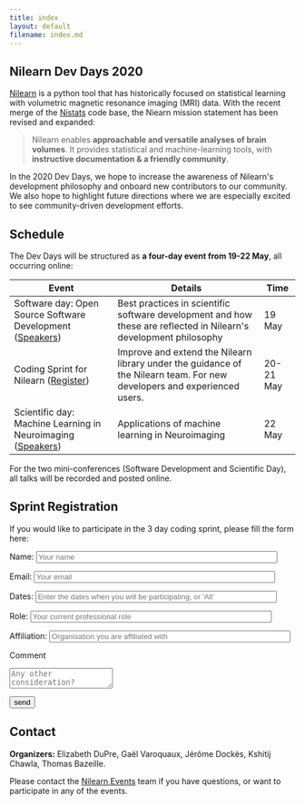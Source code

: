 ```yaml
---
title: index
layout: default
filename: index.md
---
```


## Nilearn Dev Days 2020

[Nilearn](https://nilearn.github.io) is a python tool that has historically focused on statistical learning with volumetric magnetic resonance imaging (MRI) data.
With the recent merge of the [Nistats](https://nistats.github.io) code base,
the Niearn mission statement has been revised and expanded:

> Nilearn enables **approachable and versatile analyses of brain volumes**.
> It provides statistical and machine-learning tools, with **instructive documentation & a friendly community**.

In the 2020 Dev Days, we hope to increase the awareness of Nilearn's development philosophy and onboard new contributors to our community.
We also hope to highlight future directions where we are especially excited to see community-driven development efforts.

## Schedule

The Dev Days will be structured as **a four-day event from 19-22 May**, all occurring online:

Event | Details | Time
----- | ------- | ----
Software day: Open Source Software Development  ([Speakers](#open-source-software-conference-confirmed-speakers)) | Best practices in scientific software development and how these are reflected in Nilearn's development philosophy | 19 May
Coding Sprint for Nilearn ([Register](#sprint-registration)) | Improve and extend the Nilearn library under the guidance of the Nilearn team. For new developers and experienced users. | 20-21 May
Scientific day: Machine Learning in Neuroimaging ([Speakers](#scientific-day-confirmed-speakers)) | Applications of machine learning in Neuroimaging | 22 May

For the two mini-conferences (Software Development and Scientific Day), all talks
will be recorded and posted online.


## Sprint Registration

If you would like to participate in the 3 day coding sprint, please fill the form here:

<form name="input" method="POST" action="https://formspree.io/nilearn.events@gmail.com">
  <p>Name: <input type="text" name="Name" placeholder="Your name" size="50"></p>
  <p>Email: <input type="email" name="_replyto" placeholder="Your email" size="50"></p>
  <p>Dates: <input type="text" name="participation_dates" placeholder="Enter the dates when you will be participating, or 'All'" size="50"></p>
  <p>Role: <input type="text" name="Role" placeholder="Your current professional role" size="50"></p>
  <p>Affiliation: <input type="text" name="Affiliation" placeholder="Organisation you are affiliated with" size="50"></p>
  <p>Comment</p>
  <textarea name="message" placeholder="Any other consideration?"></textarea>
  <p><input type="submit" value="send" size="80"></p>
</form>

## Contact

**Organizers:** Elizabeth DuPre, Gaël Varoquaux, Jérôme Dockès, Kshitij Chawla, Thomas Bazeille.

Please contact the [Nilearn Events](mailto:nilearn.events@gmail.com) team if you have questions, or want to participate in any of the events.
